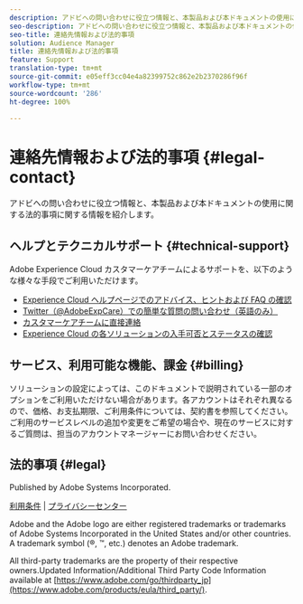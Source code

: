 ```yaml
---
description: アドビへの問い合わせに役立つ情報と、本製品および本ドキュメントの使用に関する法的事項に関する情報を紹介します。
seo-description: アドビへの問い合わせに役立つ情報と、本製品および本ドキュメントの使用に関する法的事項に関する情報を紹介します。
seo-title: 連絡先情報および法的事項
solution: Audience Manager
title: 連絡先情報および法的事項
feature: Support
translation-type: tm+mt
source-git-commit: e05eff3cc04e4a82399752c862e2b2370286f96f
workflow-type: tm+mt
source-wordcount: '286'
ht-degree: 100%

---
```



# 連絡先情報および法的事項 {#legal-contact}

アドビへの問い合わせに役立つ情報と、本製品および本ドキュメントの使用に関する法的事項に関する情報を紹介します。

## ヘルプとテクニカルサポート  {#technical-support}

Adobe Experience Cloud カスタマーケアチームによるサポートを、以下のような様々な手段でご利用いただけます。

* [Experience Cloud ヘルプページでのアドバイス、ヒントおよび FAQ の確認](https://helpx.adobe.com/jp/support.ec.html)
* [Twitter（@AdobeExpCare）での簡単な質問の問い合わせ（英語のみ）](https://twitter.com/AdobeExpCare)
* [カスタマーケアチームに直接連絡](https://helpx.adobe.com/jp/contact/enterprise-support.ec.html)
* [Experience Cloud の各ソリューションの入手可否とステータスの確認](https://status.adobe.com/)

## サービス、利用可能な機能、課金 {#billing}

ソリューションの設定によっては、このドキュメントで説明されている一部のオプションをご利用いただけない場合があります。各アカウントはそれぞれ異なるので、価格、お支払期限、ご利用条件については、契約書を参照してください。ご利用のサービスレベルの追加や変更をご希望の場合や、現在のサービスに対するご質問は、担当のアカウントマネージャーにお問い合わせください。

## 法的事項  {#legal}

Published by Adobe Systems Incorporated.

[利用条件](https://www.adobe.com/jp/legal/terms.html) | [プライバシーセンター](https://www.adobe.com/jp/privacy.html)

Adobe and the Adobe logo are either registered trademarks or trademarks of Adobe Systems Incorporated in the United States and/or other countries. A trademark symbol (®, ™, etc.) denotes an Adobe trademark.

All third-party trademarks are the property of their respective owners.Updated Information/Additional Third Party Code Information available at [https://www.adobe.com/go/thirdparty_jp](https://www.adobe.com/products/eula/third_party/).
